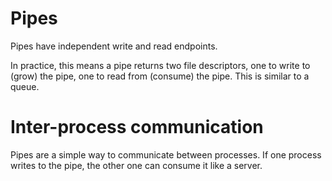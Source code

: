 # Pipes

Pipes have independent write and read endpoints.

In practice, this means a pipe returns two file descriptors, one to write to (grow) the pipe,
one to read from (consume) the pipe. This is similar to a queue.

# Inter-process communication

Pipes are a simple way to communicate between processes. If one process writes to the pipe, the
other one can consume it like a server.
